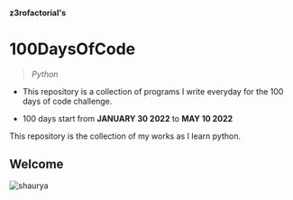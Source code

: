 #### z3rofactorial's
# 100DaysOfCode

> *Python*

* This repository is a collection of programs I write everyday for the 100 days of code challenge. 

* 100 days start from **JANUARY 30 2022** to **MAY 10 2022**

This repository is the collection of my works as I learn python.

## Welcome 


![shaurya](https://user-images.githubusercontent.com/54743877/151709700-cc11059a-3f8d-4a4f-bd9f-ffc640497475.jpeg)
